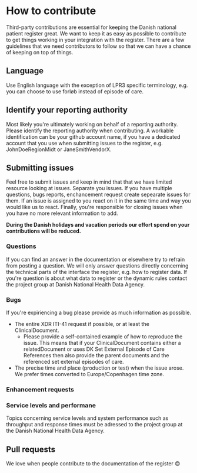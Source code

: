 # How to contribute
Third-party contributions are essential for keeping the Danish national patient register great.
We want to keep it as easy as possible to contribute to get things working in your integration with the register.
There are a few guidelines that we need contributors to follow so that we can have a chance of keeping on
top of things.

## Language
Use English language with the exception of LPR3 specific terminology, e.g. you can choose to use forløb instead of episode of care.

## Identify your reporting authority
Most likely you're ultimately working on behalf of a reporting authority. Please identify the reporting authority when contributing. A workable identification can be your github account name, if you have a dedicated account that you use when submitting issues to the register, e.g. JohnDoeRegionMidt or JaneSmithVendorX.

## Submitting issues
Feel free to submit issues and keep in mind that that we have limited resource looking at issues.
Separate you issues. If you have multiple questions, bugs reports, enchancement request create sepearate issues for them.
If an issue is assigned to you react on it in the same time and way you would like us to react.
Finally, you're responsible for closing issues when you have no more relevant information to add.

**During the Danish holidays and vacation periods our effort spend on your contributions will be reduced.**

### Questions
If you can find an answer in the documentation or elsewhere try to refrain from posting a question. We will only answer questions directly concerning the technical parts of the interface the register, e.g. how to register data. If you're question is about what data to register or the dynamic rules contact the project group at Danish National Health Data Agency.

### Bugs
If you're expiriencing a bug please provide as much information as possible. 
- The entire XDR ITI-41 request if possible, or at least the ClinicalDocument. 
  - Please provide a self-contained example of how to reproduce the issue. This means that if your ClinicalDocument contains either a relatedDocument or uses DK Set External Episode of Care References then also provide the parent documents and the referenced set external episodes of care.
- The precise time and place (production or test) when the issue arose. We prefer times converted to Europe/Copenhagen time zone. 


### Enhancement requests

### Service levels and performane
Topics concerning service levels and system performance such as throughput and response times must be adressed to the project group at the Danish National Health Data Agency.

## Pull requests
We love when people contribute to the documentation of the register :heart_eyes:
